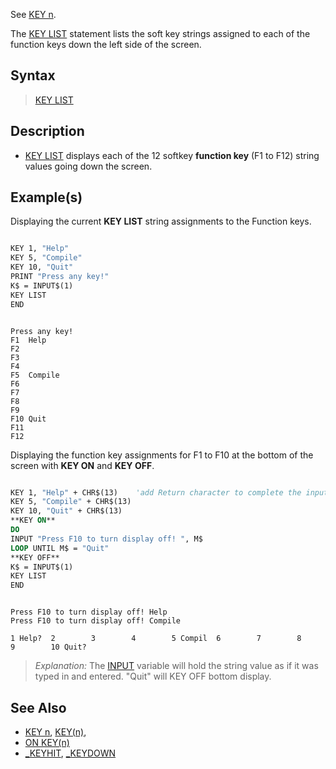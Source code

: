 See [KEY n](KEY-n).

The [KEY LIST](KEY-LIST) statement lists the soft key strings assigned to each of the function keys down the left side of the screen.

## Syntax

> [KEY LIST](KEY-LIST)

## Description

* [KEY LIST](KEY-LIST) displays each of the 12 softkey **function key** (F1 to F12) string values going down the screen.

## Example(s)

Displaying the current **KEY LIST** string assignments to the Function keys.

```vb

KEY 1, "Help"
KEY 5, "Compile"
KEY 10, "Quit"
PRINT "Press any key!"
K$ = INPUT$(1)
KEY LIST
END

```

```text

Press any key!
F1  Help
F2
F3
F4
F5  Compile
F6
F7
F8
F9
F10 Quit
F11
F12

```

Displaying the function key assignments for F1 to F10 at the bottom of the screen with **KEY ON** and **KEY OFF**.

```vb

KEY 1, "Help" + CHR$(13)    'add Return character to complete the input
KEY 5, "Compile" + CHR$(13)
KEY 10, "Quit" + CHR$(13)
**KEY ON**
DO
INPUT "Press F10 to turn display off! ", M$
LOOP UNTIL M$ = "Quit"
**KEY OFF**
K$ = INPUT$(1)
KEY LIST
END

```

```text

Press F10 to turn display off! Help
Press F10 to turn display off! Compile

1 Help?  2        3        4        5 Compil  6        7        8        9        10 Quit?

```

> *Explanation:* The [INPUT](INPUT) variable will hold the string value as if it was typed in and entered. "Quit" will KEY OFF bottom display.

## See Also

* [KEY n](KEY-n), [KEY(n)](KEY(n)),
* [ON KEY(n)](ON-KEY(n))
* [_KEYHIT](_KEYHIT), [_KEYDOWN](_KEYDOWN)
